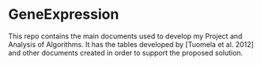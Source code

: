 # GeneExpression

This repo contains the main documents used to develop my Project and Analysis of Algorithms. It has the tables developed by [Tuomela et al. 2012] and other documents created in order to support the proposed solution.
